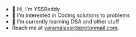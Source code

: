 - 👋 Hi, I’m YSSReddy
- 👀 I’m interested in Coding solutions to problems
- 🌱 I’m currently learning DSA and other stuff
- Reach me at yaramalassr@protonmail.com.

<!---
talktoyssr/talktoyssr is a ✨ special ✨ repository because its `README.md` (this file) appears on your GitHub profile.
You can click the Preview link to take a look at your changes.
--->
